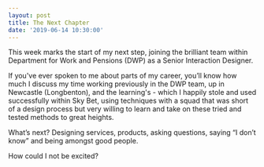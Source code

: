 ```yaml
---
layout: post
title: The Next Chapter
date: '2019-06-14 10:30:00'
---
```

This week marks the start of my next step, joining the brilliant team within Department for Work and Pensions (DWP) as a Senior Interaction Designer.

If you've ever spoken to me about parts of my career, you’ll know how much I discuss my time working previously in the DWP team, up in Newcastle (Longbenton), and the learning's - which I happily stole and used successfully within Sky Bet, using techniques with a squad that was short of a design process but very willing to learn and take on these tried and tested methods to great heights.

What’s next? Designing services, products, asking questions, saying “I don’t know” and being amongst good people.

How could I not be excited?
